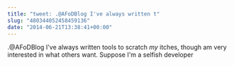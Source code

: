 ```yaml
---
title: "tweet: .@AFoDBlog I've always written t"
slug: "480344052458459136"
date: "2014-06-21T13:38:41+00:00"
---
```

.@AFoDBlog I've always written tools to scratch *my* itches, though am very interested in what others want. Suppose I'm a selfish developer
